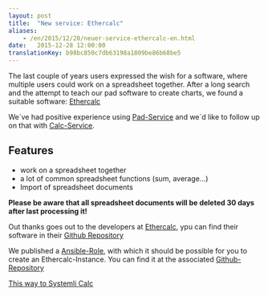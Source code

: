 ```yaml
---
layout: post
title:  "New service: Ethercalc"
aliases:
    - /en/2015/12/28/neuer-service-ethercalc-en.html
date:   2015-12-28 12:00:00
translationKey: b98bc850c7db63198a1809be86b68be5
---
```

The last couple of years users expressed the wish for a software, where multiple users could work on a spreadsheet 
together. After a long search and the attempt to teach our pad software to create charts, we found a suitable software: 
[Ethercalc](https://ethercalc.net/)

We´ve had positive experience using [Pad-Service](https://pad.systemli.org) and we´d like to follow up on that with 
[Calc-Service](https://calc.systemli.org).

## Features

- work on a spreadsheet together
- a lot of common spreadsheet functions (sum, average...)
- Import of spreadsheet documents

**Please be aware that all spreadsheet documents will be deleted 30 days after last processing it!**

Out thanks goes out to the developers at [Ethercalc](https://ethercalc.net/), ypu can find their software in their 
[Github Repository](https://github.com/audreyt/ethercalc)

We published a [Ansible-Role](https://galaxy.ansible.com/detail#/role/6657), with which it should be possible for you 
to create an Ethercalc-Instance. You can find it at the associated 
[Github-Repository](https://github.com/systemli/ansible-ethercalc)

[This way to Systemli Calc](https://calc.systemli.org)
